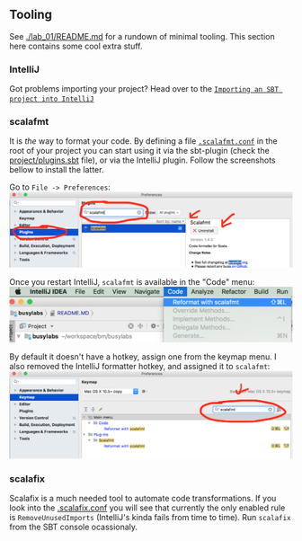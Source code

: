 ## Tooling

See [./lab_01/README.md](./lab_01/README.md) for a rundown of minimal tooling. This section here contains some cool extra stuff.

### IntelliJ

Got problems importing your project? Head over to the [`Importing an SBT project into IntelliJ`](./importing-a-project.md)

### scalafmt

It is *the* way to format your code. By defining a file [`.scalafmt.conf`](./.scalafmt.conf) in the root of your project you can start using it via the sbt-plugin (check the [project/plugins.sbt](./project/plugins.sbt) file), or via the IntelliJ plugin. Follow the screenshots bellow to install the latter.

Go to `File -> Preferences`:
![Install Scalafmt IntelliJ Plugin](./screenshots/scalafmt_plugin_01.png)

Once you restart IntelliJ, `scalafmt` is available in the "Code" menu:
![Reformat with scalafmt](./screenshots/scalafmt_plugin_02.png)

By default it doesn't have a hotkey, assign one from the keymap menu. I also removed the IntelliJ formatter hotkey, and assigned it to `scalafmt`:
![Assign hotkey to scalafmt](./screenshots/scalafmt_plugin_03.png)

### scalafix

Scalafix is a much needed tool to automate code transformations. If you look into the [.scalafix.conf](./.scalafix.conf) you will see that currently the only enabled rule is `RemoveUnusedImports` (IntelliJ's kinda fails from time to time). Run `scalafix` from the SBT console ocassionaly.